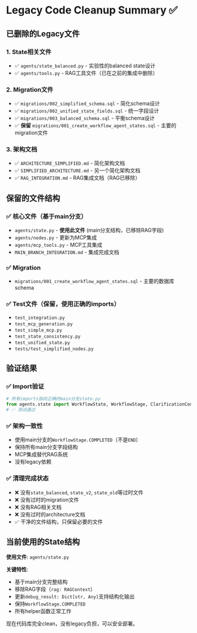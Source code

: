 # Legacy Code Cleanup Summary ✅

## 已删除的Legacy文件

### 1. State相关文件
- ✅ `agents/state_balanced.py` - 实验性的balanced state设计
- ✅ `agents/tools.py` - RAG工具文件（已在之前的集成中删除）

### 2. Migration文件 
- ✅ `migrations/002_simplified_schema.sql` - 简化schema设计
- ✅ `migrations/002_unified_state_fields.sql` - 统一字段设计  
- ✅ `migrations/003_balanced_schema.sql` - 平衡schema设计
- ✅ **保留** `migrations/001_create_workflow_agent_states.sql` - 主要的migration文件

### 3. 架构文档
- ✅ `ARCHITECTURE_SIMPLIFIED.md` - 简化架构文档
- ✅ `SIMPLIFIED_ARCHITECTURE.md` - 另一个简化架构文档
- ✅ `RAG_INTEGRATION.md` - RAG集成文档（RAG已移除）

## 保留的文件结构

### ✅ 核心文件（基于main分支）
- `agents/state.py` - **使用此文件** (main分支结构，已移除RAG字段)
- `agents/nodes.py` - 更新为MCP集成
- `agents/mcp_tools.py` - MCP工具集成
- `MAIN_BRANCH_INTEGRATION.md` - 集成完成文档

### ✅ Migration
- `migrations/001_create_workflow_agent_states.sql` - 主要的数据库schema

### ✅ Test文件（保留，使用正确的imports）
- `test_integration.py`
- `test_mcp_generation.py`
- `test_simple_mcp.py`
- `test_state_consistency.py`
- `test_unified_state.py`
- `tests/test_simplified_nodes.py`

## 验证结果

### ✅ Import验证
```python
# 所有imports指向正确的main分支state.py
from agents.state import WorkflowState, WorkflowStage, ClarificationContext
# ✅ 测试通过
```

### ✅ 架构一致性
- 使用main分支的`WorkflowStage.COMPLETED`（不是`END`）
- 保持所有main分支字段结构
- MCP集成替代RAG系统
- 没有legacy依赖

### ✅ 清理完成状态
- ❌ 没有`state_balanced`, `state_v2`, `state_old`等过时文件
- ❌ 没有过时的migration文件
- ❌ 没有RAG相关文档
- ❌ 没有过时的architecture文档
- ✅ 干净的文件结构，只保留必要的文件

## 当前使用的State结构

**使用文件**: `agents/state.py`

**关键特性**:
- 基于main分支完整结构
- 移除RAG字段（`rag: RAGContext`）
- 更新`debug_result: Dict[str, Any]`支持结构化输出
- 保持`WorkflowStage.COMPLETED`
- 所有helper函数正常工作

现在代码库完全clean，没有legacy负担，可以安全部署。